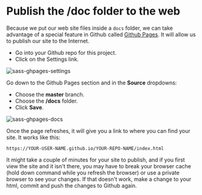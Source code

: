 # Publish the /doc folder to the web

Because we put our web site files inside a `docs` folder, we can take advantage of a special feature in Github called [Github Pages](https://pages.github.com/). It will allow us to publish our site to the Internet.

- Go into your Github repo for this project.
- Click on the Settings link.

![sass-ghpages-settings](../images/sass-ghpages-settings.png)

Go down to the Github Pages section and in the **Source** dropdowns:
- Choose the **master** branch.
- Choose the **/docs** folder.
- Click **Save**.

![sass-ghpages-docs](../images/sass-ghpages-docs.png)

Once the page refreshes, it will give you a link to where you can find your site. It works like this:

`https://YOUR-USER-NAME.github.io/YOUR-REPO-NAME/index.html`

It might take a couple of minutes for your site to publish, and if you first view the site and it isn't there, you may have to break your browser cache (hold down command while you refresh the browser) or use a private browser to see your changes. If that doesn't work, make a change to your html, commit and push the changes to Github again.
